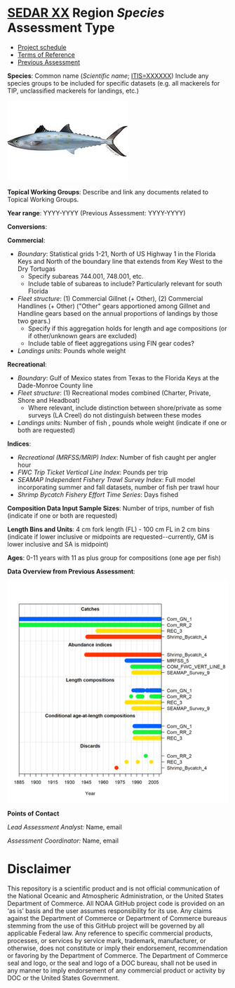 
# [SEDAR XX](http://sedarweb.org/sedar-81) Region *Species* Assessment Type

+ [Project schedule](http://sedarweb.org/docs/supp/S81_schedule_v5.pdf)
+ [Terms of Reference](http://sedarweb.org/docs/supp/S81%20Gulf%20Spanish_TORS_v3.pdf)
+ [Previous Assessment](http://sedarweb.org/docs/sar/S28%20SAR_GoM.SpMack_4.24.2013.pdf)

**Species**:
Common name (*Scientific name*; [ITIS=XXXXXX](https://www.itis.gov/servlet/SingleRpt/SingleRpt?search_topic=TSN&search_value=172436#null))
Include any species groups to be included for specific datasets (e.g. all mackerels for TIP, unclassified mackerels for landings, etc.)

![](spp.png)

**Topical Working Groups**:
Describe and link any documents related to Topical Working Groups.

**Year range**: YYYY-YYYY (Previous Assessment: YYYY-YYYY)

**Conversions**:

**Commercial**:  
  + *Boundary*: Statistical grids 1-21, North of US Highway 1 in the Florida Keys and North of the boundary line that extends from Key West to the Dry Tortugas
      + Specify subareas 744.001, 748.001, etc.
      + Include table of subareas to include? Particularly relevant for south Florida
  + *Fleet structure*: (1) Commercial Gillnet (+ Other), (2) Commercial Handlines (+ Other)
  ("Other" gears apportioned among Gillnet and Handline gears based on the annual proportions of landings by those two gears.)
      + Specify if this aggregation holds for length and age compositions (or if other/unknown gears are excluded)
      + Include table of fleet aggregations using FIN gear codes?
  + *Landings units*: Pounds whole weight

**Recreational**:  
  + *Boundary*: Gulf of Mexico states from Texas to the Florida Keys at the Dade-Monroe County line
  + *Fleet structure*: (1) Recreational modes combined (Charter, Private, Shore and Headboat)  
      + Where relevant, include distinction between shore/private as some surveys (LA Creel) do not distinguish between these modes  
  + *Landings units*: Number of fish , pounds whole weight (indicate if one or both are requested)

**Indices**:  
  + *Recreational (MRFSS/MRIP) Index*: Number of fish caught per angler hour
  + *FWC Trip Ticket Vertical Line Index*: Pounds per trip    
  + *SEAMAP Independent Fishery Trawl Survey Index*: Full model incorporating summer and fall datasets, number of fish per trawl hour
  + *Shrimp Bycatch Fishery Effort Time Series*: Days fished

**Composition Data Input Sample Sizes**: Number of trips, number of fish (indicate if one or both are requested)

**Length Bins and Units**: 4 cm fork length (FL) - 100 cm FL in 2 cm bins (indicate if lower inclusive or midpoints are requested--currently, GM is lower inclusive and SA is midpoint)

**Ages**: 0-11 years with 11 as plus group for compositions (one age per fish)

**Data Overview from Previous Assessment**:

![](data_plot.png)


**Points of Contact**

*Lead Assessment Analyst:* Name, email

*Assessment Coordinator:* Name, email

# Disclaimer

This repository is a scientific product and is not official communication of the National Oceanic and Atmospheric Administration, or the United States Department of Commerce. All NOAA GitHub project code is provided on an ‘as is’ basis and the user assumes responsibility for its use. Any claims against the Department of Commerce or Department of Commerce bureaus stemming from the use of this GitHub project will be governed by all applicable Federal law. Any reference to specific commercial products, processes, or services by service mark, trademark, manufacturer, or otherwise, does not constitute or imply their endorsement, recommendation or favoring by the Department of Commerce. The Department of Commerce seal and logo, or the seal and logo of a DOC bureau, shall not be used in any manner to imply endorsement of any commercial product or activity by DOC or the United States Government.
